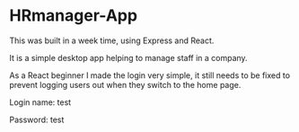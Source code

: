 # HRmanager-App

This was built in a week time, using Express and React.

It is a simple desktop app helping to manage staff in a company.

As a React beginner I made the login very simple, it still needs to be fixed to prevent logging users out when they switch to the home page.

Login name: test

Password: test
